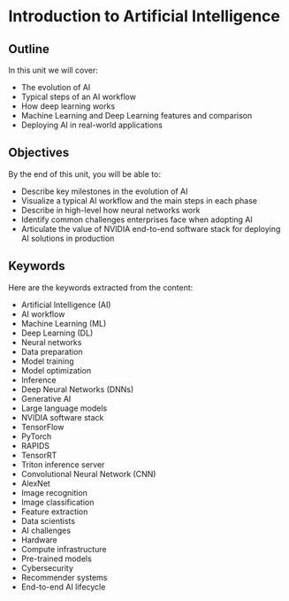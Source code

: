 # Introduction to Artificial Intelligence

## Outline
In this unit we will cover:
- The evolution of AI
- Typical steps of an AI workflow
- How deep learning works
- Machine Learning and Deep Learning features and comparison
- Deploying AI in real-world applications

## Objectives
By the end of this unit, you will be able to:
- Describe key milestones in the evolution of AI
- Visualize a typical AI workflow and the main steps in each phase
- Describe in high-level how neural networks work
- Identify common challenges enterprises face when adopting AI
- Articulate the value of NVIDIA end-to-end software stack for deploying AI solutions in production

## Keywords
Here are the keywords extracted from the content:

- Artificial Intelligence (AI)
- AI workflow
- Machine Learning (ML)
- Deep Learning (DL)
- Neural networks
- Data preparation
- Model training
- Model optimization
- Inference
- Deep Neural Networks (DNNs)
- Generative AI
- Large language models
- NVIDIA software stack
- TensorFlow
- PyTorch
- RAPIDS
- TensorRT
- Triton inference server
- Convolutional Neural Network (CNN)
- AlexNet
- Image recognition
- Image classification
- Feature extraction
- Data scientists
- AI challenges
- Hardware
- Compute infrastructure
- Pre-trained models
- Cybersecurity
- Recommender systems
- End-to-end AI lifecycle